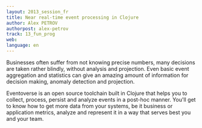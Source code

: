 ```yaml
---
layout: 2013_session_fr
title: Near real-time event processing in Clojure
author: Alex PETROV
authorpost: alex-petrov
track: 13_fun_prog
web:
language: en
---
```


Businesses often suffer from not knowing precise numbers, many decisions are taken rather blindly, without analysis and projection. Even basic event aggregation and statistics can give an amazing amount of information for decision making, anomaly detection and projection.

Eventoverse is an open source toolchain built in Clojure that helps you to collect, process, persist and analyze events in a post-hoc manner. You'll get to know how to get more data from your systems, be it business or application metrics, analyze and represent it in a way that serves best you and your team.

